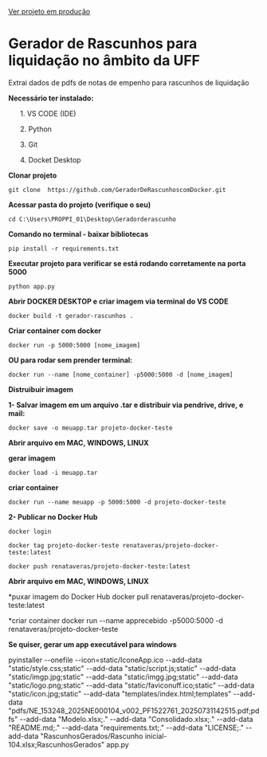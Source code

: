 <a href="https://geradorderascunhoscomdocker.onrender.com/">Ver projeto em produção</a>

# Gerador de Rascunhos para liquidação no âmbito da UFF
Extrai dados de pdfs de notas de empenho para rascunhos de liquidação 

<b>Necessário ter instalado:</b>
<ol>1. VS CODE (IDE)</ol>
<ol>2. Python</ol>
<ol>3. Git</ol>
<ol>4. Docket Desktop</ol>

<b>Clonar projeto</b>

    git clone  https://github.com/GeradorDeRascunhoscomDocker.git

<b>Acessar pasta do projeto (verifique o seu)</b>

    cd C:\Users\PROPPI_01\Desktop\Geradorderascunho
    
<b>Comando no terminal - baixar bibliotecas</b>
    
    pip install -r requirements.txt

<b>Executar projeto para verificar se está rodando corretamente na porta 5000</b>
    
    python app.py

<b> Abrir DOCKER DESKTOP e criar imagem via terminal do VS CODE </b>

    docker build -t gerador-rascunhos .  

<b> Criar container com docker</b>

    docker run -p 5000:5000 [nome_imagem]
    
<b> OU para rodar sem prender terminal:</b>
    
    docker run --name [nome_container] -p5000:5000 -d [nome_imagem]
    

<b>Distruibuir imagem</b>

<b>1- Salvar imagem em um arquivo .tar e distribuir via pendrive, drive, e mail:</b>

    docker save -o meuapp.tar projeto-docker-teste

<b>Abrir arquivo em MAC, WINDOWS, LINUX</b>

<b>gerar imagem</b>
    
    docker load -i meuapp.tar

<b>criar container</b>

    docker run --name meuapp -p 5000:5000 -d projeto-docker-teste

<b>2- Publicar no Docker Hub</b>

    docker login

    docker tag projeto-docker-teste renataveras/projeto-docker-teste:latest 
    
    docker push renataveras/projeto-docker-teste:latest

<b>Abrir arquivo em MAC, WINDOWS, LINUX</b>

*puxar imagem do Docker Hub
    docker pull renataveras/projeto-docker-teste:latest

*criar container
    docker run --name apprecebido -p5000:5000 -d renataveras/projeto-docker-teste  

<b> Se quiser, gerar um app executável para windows</b>

pyinstaller --onefile --icon=static/IconeApp.ico --add-data "static/style.css;static" --add-data "static/script.js;static" --add-data "static/imgp.jpg;static" --add-data "static/imgg.jpg;static" --add-data "static/logo.png;static" --add-data "static/faviconuff.ico;static" --add-data "static/icon.jpg;static" --add-data "templates/index.html;templates" --add-data "pdfs/NE_153248_2025NE000104_v002_PF1522761_20250731142515.pdf;pdfs" --add-data "Modelo.xlsx;." --add-data "Consolidado.xlsx;." --add-data "README.md;." --add-data "requirements.txt;." --add-data "LICENSE;." --add-data "RascunhosGerados/Rascunho inicial-104.xlsx;RascunhosGerados" app.py





